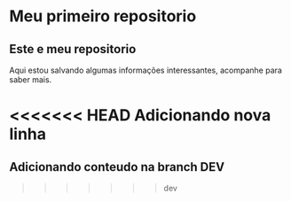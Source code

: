 # Meu primeiro repositorio

## Este e meu repositorio

Aqui estou salvando algumas informações interessantes, acompanhe para saber mais.

<<<<<<< HEAD
Adicionando nova linha
=======
## Adicionando conteudo na branch DEV
>>>>>>> dev

